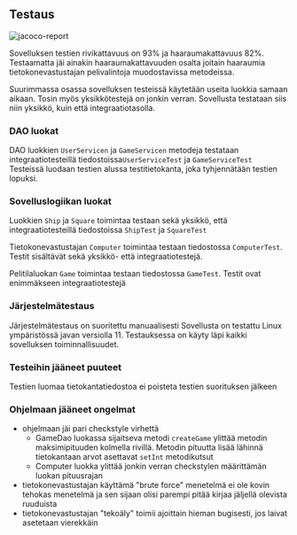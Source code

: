 ## Testaus

![jacoco-report](https://user-images.githubusercontent.com/52420413/146794202-5fd9b354-6607-4a46-9db1-97a6e48b1462.png)

Sovelluksen testien rivikattavuus on 93% ja haaraumakattavuus 82%. Testaamatta jäi ainakin haaraumakattavuuden osalta joitain haaraumia tietokonevastustajan pelivalintoja
muodostavissa metodeissa. 

Suurimmassa osassa sovelluksen testeissä käytetään useita luokkia samaan aikaan. Tosin myös yksikkötestejä on jonkin verran. Sovellusta testataan siis niin  yksikkö, kuin että integraatiotasolla. 

### DAO luokat
DAO luokkien `UserServicen` ja  `GameServicen` metodeja testataan integraatiotesteillä tiedostoissa`UserServiceTest` ja `GameServiceTest` 
Testeissä luodaan testien alussa testitietokanta, joka tyhjennätään testien lopuksi. 

### Sovelluslogiikan luokat

Luokkien `Ship` ja `Square` toimintaa testaan sekä yksikkö, että integraatiotesteillä tiedostoissa `ShipTest` ja `SquareTest`

Tietokonevastustajan `Computer` toimintaa testaan tiedostossa `ComputerTest`. Testit sisältävät sekä yksikkö- että integraatiotestejä.

Pelitilaluokan `Game` toimintaa testaan tiedostossa `GameTest`. Testit ovat enimmäkseen integraatiotestejä

### Järjestelmätestaus
Järjestelmätestaus on suoritettu manuaalisesti
Sovellusta on testattu Linux ympäristössä javan versiolla 11. Testauksessa on käyty läpi kaikki sovelluksen toiminnallisuudet. 
### Testeihin jääneet puuteet
Testien luomaa tietokantatiedostoa ei poisteta testien suorituksen jälkeen

### Ohjelmaan jääneet ongelmat
* ohjelmaan jäi pari checkstyle virhettä
  * GameDao luokassa sijaitseva metodi `createGame` ylittää metodin maksimipituuden kolmella rivillä. Metodin pituutta lisää lähinnä tietokantaan arvot asettavat `setInt` metodikutsut
  * Computer luokka ylittää jonkin verran checkstylen määrittämän luokan pituusrajan
* tietokonevastustajan käyttämä "brute force" menetelmä ei ole kovin tehokas menetelmä ja  sen sijaan olisi parempi pitää kirjaa jäljellä olevista ruuduista
* tietokonevastustajan "tekoäly" toimii ajoittain hieman bugisesti, jos laivat asetetaan vierekkäin
